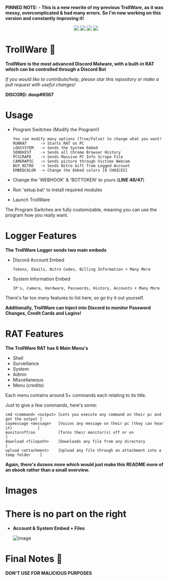 
**PINNED NOTE: - This is a new rewrite of my previous TrollWare, as it was messy, overcomplicated & had many errors. So I'm now working on this version and constantly improving it!**

<div id="top"></div>
<p align="center">
  <img src="https://img.shields.io/github/stars/codeuk/TrollWare.svg?style=for-the-badge"/>
  <img src="https://img.shields.io/github/contributors/codeuk/TrollWare.svg?style=for-the-badge"/>
  <img src="https://img.shields.io/github/forks/codeuk/TrollWare.svg?style=for-the-badge"/>
  <img src="https://img.shields.io/github/issues/codeuk/TrollWare.svg?style=for-the-badge"/>
</p>
</div>

# TrollWare 🤡 
**TrollWare is the most advanced Discord Malware, with a built-in RAT which can be controlled through a Discord Bot**

*If you would like to contribute/help, please star this repository or make a pull request with useful changes!*

**DISCORD: doop#8567**

# Usage
- Program Switches (Modify the Program!)

      You can modify many options (True/False) to change what you want!
      RUNRAT      -> Starts RAT on PC
      LOGSYSTEM   -> Sends the System Embed
      SENDHIST    -> Sends all Chrome Browser History
      PCSCRAPE    -> Sends Massive PC Info Scrape File
      CAMERAPIC   -> Sends picture through Victims Webcam
      BUY_NITRO   -> Sends Nitro Gift from Logged Account
      EMBEDCOLOR  -> Change the Embed colors [8 CHOICES]
- Change the 'WEBHOOK' & 'BOTTOKEN' to yours  (**LINE 46/47**)
- Run 'setup.bat' to install required modules
- Launch TrollWare


The Program Switches are fully customizable, meaning you can use the program how you really want.

# Logger Features

**The TrollWare Logger sends two main embeds**
- Discord Account Embed

      Tokens, Emails, Nitro Codes, Billing Information + Many More

- System Information Embed

      IP's, Camera, Hardware, Passwords, History, Accounts + Many More

There's far too many features to list here, so go try it out yourself.

**Additionally, TrollWare can Inject into Discord to monitor Password Changes, Credit Cards and Logins!**

# RAT Features

**The TrollWare RAT has 6 Main Menu's**

- Shell
- Surveillance
- System
- Admin
- Miscellaneous
- Menu (credits)

Each menu contains around 5+ commands each relating to its title.

Just to give a few commands, here's some:

    cmd <command> <output> [Lets you execute any command on their pc and get the output ]
    saymessage <message>   [Voices any message on their pc (they can hear it)           ]
    monitoroff/on          [Turns their monitor(s) off or on                            ]
    download <filepath>    [Downloads any file from any directory                       ]
    upload <attachment>    [Upload any file through an attachment into a temp folder    ]
 
**Again, there's dozens more which would just make this README more of an ebook rather than a small overview.**

# Images

# There is no part on the right

- **Account & System Embed + Files**
  
  ![image](https://user-images.githubusercontent.com/75194878/150004424-2e8bce80-c345-48a5-a812-4402398f2eff.png)

# Final Notes 📝
**DON'T USE FOR MALICIOUS PURPOSES**
